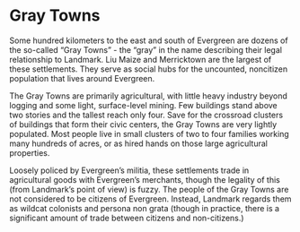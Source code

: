 # Gray Towns

Some hundred kilometers to the east and south of Evergreen are dozens of the so-called “Gray Towns” - the “gray” in the name describing their legal relationship to Landmark. Liu Maize and Merricktown are the largest of these settlements. They serve as social hubs for the uncounted, noncitizen population that lives around Evergreen.

The Gray Towns are primarily agricultural, with little heavy industry beyond logging and some light, surface-level mining. Few buildings stand above two stories and the tallest reach only four. Save for the crossroad clusters of buildings that form their civic centers, the Gray Towns are very lightly populated. Most people live in small clusters of two to four families working many hundreds of acres, or as hired hands on those large agricultural properties.

Loosely policed by Evergreen’s militia, these settlements trade in agricultural goods with Evergreen’s merchants, though the legality of this (from Landmark’s point of view) is fuzzy. The people of the Gray Towns are not considered to be citizens of Evergreen. Instead, Landmark regards them as wildcat colonists and persona non grata (though in practice, there is a significant amount of trade between citizens and non-citizens.)
